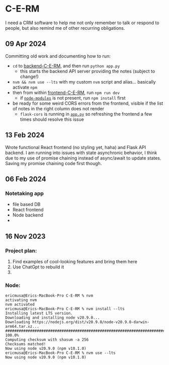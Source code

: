 # C-E-RM
I need a CRM software to help me not only remember to talk or respond to people, but also remind me of other recurring obligations.


## 09 Apr 2024
Committing old work and documenting how to run:
- `cd` to [backend-C-E-RM](backend-C-E-RM/), and then run `python app.py`
    - this starts the backend API server providing the notes (subject to change!)
- `nvm && nvm use --lts` with my custom `nvm` script and alias... basically activate `npm`
- then from within [frontend-C-E-RM](frontend-C-E-RM/), run `npm run dev`
  - if [`node-modules`](frontend-C-E-RM/node-modules) is not present, run `npm install` first
- be ready for some weird CORS errors from the frontend, visible if the list of notes in the right column does not render
  - `flask-cors` is running in [`app.py`](backend-C-E-RM/app.py) so refreshing the frontend a few times should resolve this issue


## 13 Feb 2024
Wrote functional React frontend (no styling yet, haha) and Flask API backend. I am running into issues with state asynchronic behavior, I think due to my use of promise chaining instead of async/await to update states. Saving my promise chaining code first though.


## 06 Feb 2024

### Notetaking app
- file based DB
- React frontend
- Node backend
- 


## 16 Nov 2023

### Project plan:
1. Find examples of cool-looking features and bring them here
2. Use ChatGpt to rebuild it
3. 


### Node:
```
ericmusa@Erics-MacBook-Pro C-E-RM % nvm       
activating nvm
nvm activated
ericmusa@Erics-MacBook-Pro C-E-RM % nvm install --lts
Installing latest LTS version.
Downloading and installing node v20.9.0...
Downloading https://nodejs.org/dist/v20.9.0/node-v20.9.0-darwin-arm64.tar.xz...
############################################################################################################################################### 100.0%
Computing checksum with shasum -a 256
Checksums matched!
Now using node v20.9.0 (npm v10.1.0)
ericmusa@Erics-MacBook-Pro C-E-RM % nvm use --lts
Now using node v20.9.0 (npm v10.1.0)
```